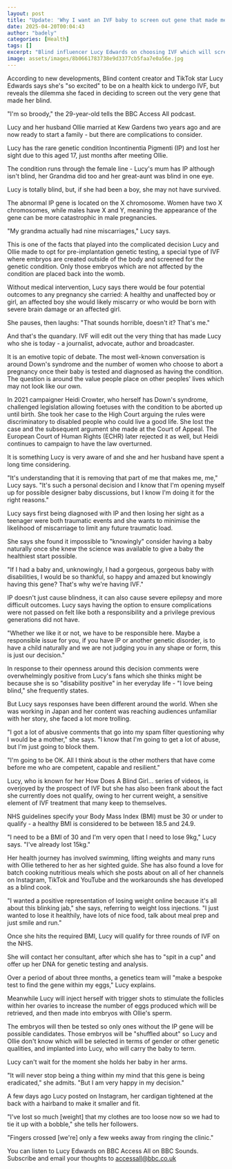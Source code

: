 ```yaml
---
layout: post
title: "Update: 'Why I want an IVF baby to screen out gene that made me go blind'"
date: 2025-04-20T00:04:43
author: "badely"
categories: [Health]
tags: []
excerpt: "Blind influencer Lucy Edwards on choosing IVF which will screen out the gene that made her who she is."
image: assets/images/8b0661783738e9d3377cb5faa7e0a56e.jpg
---
```


According to new developments, Blind content creator and TikTok star Lucy Edwards says she's "so excited" to be on a health kick to undergo IVF, but reveals the dilemma she faced in deciding to screen out the very gene that made her blind.

"I'm so broody," the 29-year-old tells the BBC Access All podcast.

Lucy and her husband Ollie married at Kew Gardens two years ago and are now ready to start a family - but there are complications to consider.

Lucy has the rare genetic condition Incontinentia Pigmenti (IP) and lost her sight due to this aged 17, just months after meeting Ollie.

The condition runs through the female line - Lucy's mum has IP although isn't blind, her Grandma did too and her great-aunt was blind in one eye.

Lucy is totally blind, but, if she had been a boy, she may not have survived.

The abnormal IP gene is located on the X chromosome. Women have two X chromosomes, while males have X and Y, meaning the appearance of the gene can be more catastrophic in male pregnancies.

"My grandma actually had nine miscarriages," Lucy says.

This is one of the facts that played into the complicated decision Lucy and Ollie made to opt for pre-implantation genetic testing, a special type of IVF where embryos are created outside of the body and screened for the genetic condition. Only those embryos which are not affected by the condition are placed back into the womb.

Without medical intervention, Lucy says there would be four potential outcomes to any pregnancy she carried: A healthy and unaffected boy or girl, an affected boy she would likely miscarry or who would be born with severe brain damage or an affected girl.

She pauses, then laughs: "That sounds horrible, doesn't it? That's me."

And that's the quandary. IVF will edit out the very thing that has made Lucy who she is today - a journalist, advocate, author and broadcaster.

It is an emotive topic of debate. The most well-known conversation is around Down's syndrome and the number of women who choose to abort a pregnancy once their baby is tested and diagnosed as having the condition. The question is around the value people place on other peoples' lives which may not look like our own.

In 2021 campaigner Heidi Crowter, who herself has Down's syndrome, challenged legislation allowing foetuses with the condition to be aborted up until birth. She took her case to the High Court arguing the rules were discriminatory to disabled people who could live a good life. She lost the case and the subsequent argument she made at the Court of Appeal. The European Court of Human Rights (ECHR) later rejected it as well, but Heidi continues to campaign to have the law overturned.

It is something Lucy is very aware of and she and her husband have spent a long time considering.

"It's understanding that it is removing that part of me that makes me, me," Lucy says. "It's such a personal decision and I know that I'm opening myself up for possible designer baby discussions, but I know I'm doing it for the right reasons." 

Lucy says first being diagnosed with IP and then losing her sight as a teenager were both traumatic events and she wants to minimise the likelihood of miscarriage to limit any future traumatic load.

She says she found it impossible to "knowingly" consider having a baby naturally once she knew the science was available to give a baby the healthiest start possible.

"If I had a baby and, unknowingly, I had a gorgeous, gorgeous baby with disabilities, I would be so thankful, so happy and amazed but knowingly having this gene? That's why we're having IVF."

IP doesn't just cause blindness, it can also cause severe epilepsy and more difficult outcomes. Lucy says having the option to ensure complications were not passed on felt like both a responsibility and a privilege previous generations did not have.

"Whether we like it or not, we have to be responsible here. Maybe a responsible issue for you, if you have IP or another genetic disorder, is to have a child naturally and we are not judging you in any shape or form, this is just our decision."

In response to their openness around this decision comments were overwhelmingly positive from Lucy's fans which she thinks might be because she is so "disability positive" in her everyday life - "I love being blind," she frequently states.

But Lucy says responses have been different around the world. When she was working in Japan and her content was reaching audiences unfamiliar with her story, she faced a lot more trolling.

"I got a lot of abusive comments that go into my spam filter questioning why I would be a mother," she says. "I know that I'm going to get a lot of abuse, but I'm just going to block them.

"I'm going to be OK. All I think about is the other mothers that have come before me who are competent, capable and resilient."

Lucy, who is known for her How Does A Blind Girl... series of videos, is overjoyed by the prospect of IVF but she has also been frank about the fact she currently does not qualify, owing to her current weight, a sensitive element of IVF treatment that many keep to themselves.

NHS guidelines specify your Body Mass Index (BMI) must be 30 or under to qualify - a healthy BMI is considered to be between 18.5 and 24.9.

"I need to be a BMI of 30 and I'm very open that I need to lose 9kg," Lucy says. "I've already lost 15kg."

Her health journey has involved swimming, lifting weights and many runs with Ollie tethered to her as her sighted guide. She has also found a love for batch cooking nutritious meals which she posts about on all of her channels on Instagram, TikTok and YouTube and the workarounds she has developed as a blind cook.

"I wanted a positive representation of losing weight online because it's all about this blinking jab," she says, referring to weight loss injections. "I just wanted to lose it healthily, have lots of nice food, talk about meal prep and just smile and run."

Once she hits the required BMI, Lucy will qualify for three rounds of IVF on the NHS.

She will contact her consultant, after which she has to "spit in a cup" and offer up her DNA for genetic testing and analysis.

Over a period of about three months, a genetics team will "make a bespoke test to find the gene within my eggs," Lucy explains.

Meanwhile Lucy will inject herself with trigger shots to stimulate the follicles within her ovaries to increase the number of eggs produced which will be retrieved, and then made into embryos with Ollie's sperm.

The embryos will then be tested so only ones without the IP gene will be possible candidates. Those embryos will be "shuffled about" so Lucy and Ollie don't know which will be selected in terms of gender or other genetic qualities, and implanted into Lucy, who will carry the baby to term.

Lucy can't wait for the moment she holds her baby in her arms.

"It will never stop being a thing within my mind that this gene is being eradicated," she admits. "But I am very happy in my decision."

A few days ago Lucy posted on Instagram, her cardigan tightened at the back with a hairband to make it smaller and fit.

"I've lost so much [weight] that my clothes are too loose now so we had to tie it up with a bobble," she tells her followers.

"Fingers crossed [we're] only a few weeks away from ringing the clinic."

You can listen to Lucy Edwards on BBC Access All on BBC Sounds. Subscribe and email your thoughts to accessall@bbc.co.uk

